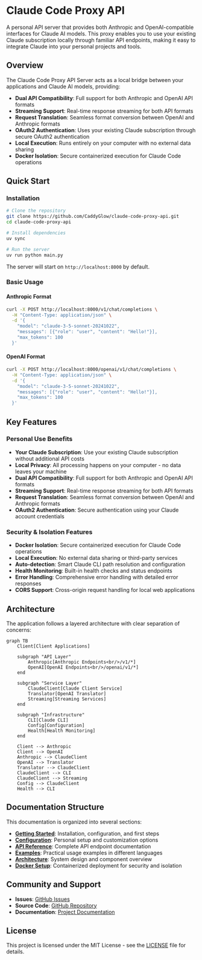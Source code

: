 # Claude Code Proxy API

A personal API server that provides both Anthropic and OpenAI-compatible interfaces for Claude AI models. This proxy enables you to use your existing Claude subscription locally through familiar API endpoints, making it easy to integrate Claude into your personal projects and tools.

## Overview

The Claude Code Proxy API Server acts as a local bridge between your applications and Claude AI models, providing:

- **Dual API Compatibility**: Full support for both Anthropic and OpenAI API formats
- **Streaming Support**: Real-time response streaming for both API formats  
- **Request Translation**: Seamless format conversion between OpenAI and Anthropic formats
- **OAuth2 Authentication**: Uses your existing Claude subscription through secure OAuth2 authentication
- **Local Execution**: Runs entirely on your computer with no external data sharing
- **Docker Isolation**: Secure containerized execution for Claude Code operations

## Quick Start

### Installation

```bash
# Clone the repository
git clone https://github.com/CaddyGlow/claude-code-proxy-api.git
cd claude-code-proxy-api

# Install dependencies
uv sync

# Run the server
uv run python main.py
```

The server will start on `http://localhost:8000` by default.

### Basic Usage

#### Anthropic Format
```bash
curl -X POST http://localhost:8000/v1/chat/completions \
  -H "Content-Type: application/json" \
  -d '{
    "model": "claude-3-5-sonnet-20241022",
    "messages": [{"role": "user", "content": "Hello!"}],
    "max_tokens": 100
  }'
```

#### OpenAI Format
```bash
curl -X POST http://localhost:8000/openai/v1/chat/completions \
  -H "Content-Type: application/json" \
  -d '{
    "model": "claude-3-5-sonnet-20241022",
    "messages": [{"role": "user", "content": "Hello!"}],
    "max_tokens": 100
  }'
```

## Key Features

### Personal Use Benefits
- **Your Claude Subscription**: Use your existing Claude subscription without additional API costs
- **Local Privacy**: All processing happens on your computer - no data leaves your machine
- **Dual API Compatibility**: Full support for both Anthropic and OpenAI API formats
- **Streaming Support**: Real-time response streaming for both API formats
- **Request Translation**: Seamless format conversion between OpenAI and Anthropic formats
- **OAuth2 Authentication**: Secure authentication using your Claude account credentials

### Security & Isolation Features
- **Docker Isolation**: Secure containerized execution for Claude Code operations
- **Local Execution**: No external data sharing or third-party services
- **Auto-detection**: Smart Claude CLI path resolution and configuration
- **Health Monitoring**: Built-in health checks and status endpoints
- **Error Handling**: Comprehensive error handling with detailed error responses
- **CORS Support**: Cross-origin request handling for local web applications

## Architecture

The application follows a layered architecture with clear separation of concerns:

```mermaid
graph TB
    Client[Client Applications]

    subgraph "API Layer"
        Anthropic[Anthropic Endpoints<br/>/v1/*]
        OpenAI[OpenAI Endpoints<br/>/openai/v1/*]
    end

    subgraph "Service Layer"
        ClaudeClient[Claude Client Service]
        Translator[OpenAI Translator]
        Streaming[Streaming Services]
    end

    subgraph "Infrastructure"
        CLI[Claude CLI]
        Config[Configuration]
        Health[Health Monitoring]
    end

    Client --> Anthropic
    Client --> OpenAI
    Anthropic --> ClaudeClient
    OpenAI --> Translator
    Translator --> ClaudeClient
    ClaudeClient --> CLI
    ClaudeClient --> Streaming
    Config --> ClaudeClient
    Health --> CLI
```

## Documentation Structure

This documentation is organized into several sections:

- **[Getting Started](getting-started/quickstart.md)**: Installation, configuration, and first steps
- **[Configuration](getting-started/configuration.md)**: Personal setup and customization options
- **[API Reference](api-reference/overview.md)**: Complete API endpoint documentation
- **[Examples](examples/python-client.md)**: Practical usage examples in different languages
- **[Architecture](developer-guide/architecture.md)**: System design and component overview
- **[Docker Setup](deployment/overview.md)**: Containerized deployment for security and isolation

## Community and Support

- **Issues**: [GitHub Issues](https://github.com/CaddyGlow/claude-code-proxy-api/issues)
- **Source Code**: [GitHub Repository](https://github.com/CaddyGlow/claude-code-proxy-api)
- **Documentation**: [Project Documentation](https://caddyglow.github.io/claude-code-proxy-api)

## License

This project is licensed under the MIT License - see the [LICENSE](https://github.com/CaddyGlow/claude-code-proxy-api/blob/main/LICENSE) file for details.
